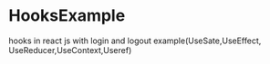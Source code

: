 # HooksExample
hooks in react js with login and logout example(UseSate,UseEffect, UseReducer,UseContext,Useref)
